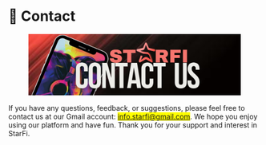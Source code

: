 # 📧 Contact

<figure><img src="../.gitbook/assets/11.png" alt=""><figcaption></figcaption></figure>

If you have any questions, feedback, or suggestions, please feel free to contact us at our Gmail account: <mark style="color:blue;">info.starfi@gmail.com</mark>. We hope you enjoy using our platform and have fun. Thank you for your support and interest in StarFi.
